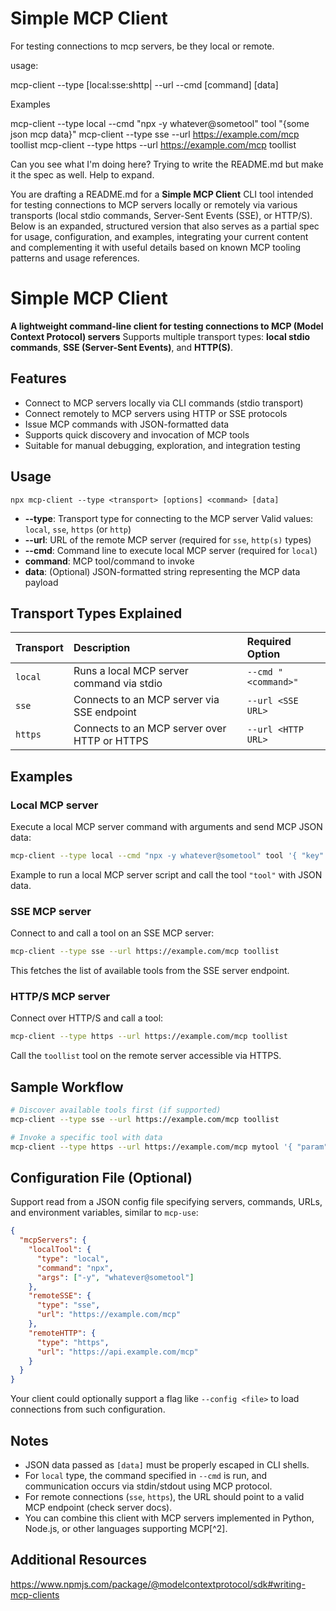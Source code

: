 # Simple MCP Client

For testing connections to mcp servers, be they local or remote.

usage:

mcp-client --type [local:sse:shttp| --url <url for sse or shttp> --cmd <cmd line for local> [command] [data]

Examples

mcp-client --type local --cmd "npx -y whatever@sometool" tool "{some json mcp data}"
mcp-client --type sse --url https://example.com/mcp toollist
mcp-client --type https --url https://example.com/mcp toollist

Can you see what I'm doing here? Trying to write the README.md but make it the spec as well.  Help to expand.

You are drafting a README.md for a **Simple MCP Client** CLI tool intended for testing connections to MCP servers locally or remotely via various transports (local stdio commands, Server-Sent Events (SSE), or HTTP/S). Below is an expanded, structured version that also serves as a partial spec for usage, configuration, and examples, integrating your current content and complementing it with useful details based on known MCP tooling patterns and usage references.

# Simple MCP Client

**A lightweight command-line client for testing connections to MCP (Model Context Protocol) servers**
Supports multiple transport types: **local stdio commands**, **SSE (Server-Sent Events)**, and **HTTP(S)**.

## Features

- Connect to MCP servers locally via CLI commands (stdio transport)
- Connect remotely to MCP servers using HTTP or SSE protocols
- Issue MCP commands with JSON-formatted data
- Supports quick discovery and invocation of MCP tools
- Suitable for manual debugging, exploration, and integration testing



## Usage

```
npx mcp-client --type <transport> [options] <command> [data]
```

- **--type**: Transport type for connecting to the MCP server
Valid values: `local`, `sse`, `https` (or `http`)
- **--url**: URL of the remote MCP server (required for `sse`, `http(s)` types)
- **--cmd**: Command line to execute local MCP server (required for `local`)
- **command**: MCP tool/command to invoke
- **data**: (Optional) JSON-formatted string representing the MCP data payload


## Transport Types Explained

| Transport | Description | Required Option |
| :-- | :-- | :-- |
| `local` | Runs a local MCP server command via stdio | `--cmd "<command>"` |
| `sse` | Connects to an MCP server via SSE endpoint | `--url <SSE URL>` |
| `https` | Connects to an MCP server over HTTP or HTTPS | `--url <HTTP URL>` |

## Examples

### Local MCP server

Execute a local MCP server command with arguments and send MCP JSON data:

```bash
mcp-client --type local --cmd "npx -y whatever@sometool" tool '{ "key": "value" }'
```

Example to run a local MCP server script and call the tool `"tool"` with JSON data.

### SSE MCP server

Connect to and call a tool on an SSE MCP server:

```bash
mcp-client --type sse --url https://example.com/mcp toollist
```

This fetches the list of available tools from the SSE server endpoint.

### HTTP/S MCP server

Connect over HTTP/S and call a tool:

```bash
mcp-client --type https --url https://example.com/mcp toollist
```

Call the `toollist` tool on the remote server accessible via HTTPS.

## Sample Workflow

```bash
# Discover available tools first (if supported)
mcp-client --type sse --url https://example.com/mcp toollist

# Invoke a specific tool with data
mcp-client --type https --url https://example.com/mcp mytool '{ "param": "value" }'
```


## Configuration File (Optional)

Support read from a JSON config file specifying servers, commands, URLs, and environment variables, similar to `mcp-use`:

```json
{
  "mcpServers": {
    "localTool": {
      "type": "local",
      "command": "npx",
      "args": ["-y", "whatever@sometool"]
    },
    "remoteSSE": {
      "type": "sse",
      "url": "https://example.com/mcp"
    },
    "remoteHTTP": {
      "type": "https",
      "url": "https://api.example.com/mcp"
    }
  }
}
```

Your client could optionally support a flag like `--config <file>` to load connections from such configuration.

## Notes

- JSON data passed as `[data]` must be properly escaped in CLI shells.
- For `local` type, the command specified in `--cmd` is run, and communication occurs via stdin/stdout using MCP protocol.
- For remote connections (`sse`, `https`), the URL should point to a valid MCP endpoint (check server docs).
- You can combine this client with MCP servers implemented in Python, Node.js, or other languages supporting MCP[^2].


## Additional Resources

https://www.npmjs.com/package/@modelcontextprotocol/sdk#writing-mcp-clients
